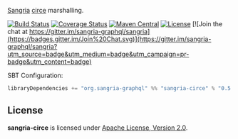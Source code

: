 [Sangria](http://sangria-graphql.org/) [circe](http://circe.io) marshalling.

[![Build Status](https://travis-ci.org/sangria-graphql/sangria-circe.svg?branch=master)](https://travis-ci.org/sangria-graphql/sangria-circe) [![Coverage Status](http://coveralls.io/repos/sangria-graphql/sangria-circe/badge.svg?branch=master&service=github)](http://coveralls.io/github/sangria-graphql/sangria-circe?branch=master) [![Maven Central](https://maven-badges.herokuapp.com/maven-central/org.sangria-graphql/sangria-circe_2.11/badge.svg)](https://maven-badges.herokuapp.com/maven-central/org.sangria-graphql/sangria-circe_2.11) [![License](http://img.shields.io/:license-Apache%202-brightgreen.svg)](http://www.apache.org/licenses/LICENSE-2.0.txt) [![Join the chat at https://gitter.im/sangria-graphql/sangria](https://badges.gitter.im/Join%20Chat.svg)](https://gitter.im/sangria-graphql/sangria?utm_source=badge&utm_medium=badge&utm_campaign=pr-badge&utm_content=badge)

SBT Configuration:

```scala
libraryDependencies += "org.sangria-graphql" %% "sangria-circe" % "0.5.3"
```

## License

**sangria-circe** is licensed under [Apache License, Version 2.0](http://www.apache.org/licenses/LICENSE-2.0).
